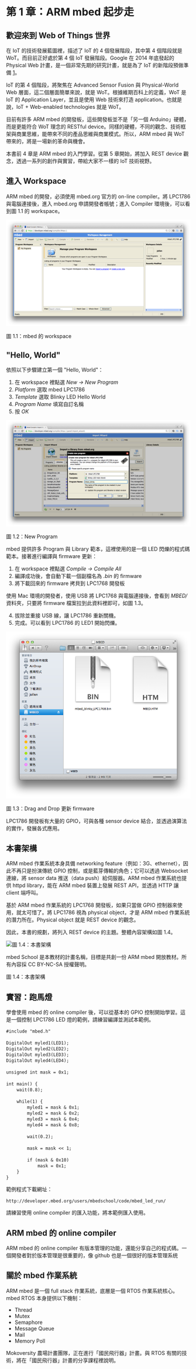 # 第 1 章：ARM mbed 起步走

## 歡迎來到 Web of Things 世界

在 IoT 的技術發展藍圖裡，描述了 IoT 的 4 個發展階段，其中第 4 個階段就是 WoT。而目前正好處於第 4 個 IoT 發展階段。Google 在 2014 年底發起的 Physical Web 計畫，是一個非常先期的研究計畫，就是為了 IoT 的新階段預做準備 [1]。

IoT 的第 4 個階段，將聚焦在 Advanced Sensor Fusion 與 Physical-World Web 層面，這二個層面簡單來說，就是 WoT。根據維期百科上的定義，WoT 是 IoT 的 Application Layer，並且是使用 Web 技術來打造 application。也就是說，IoT + Web-enabled technologies 就是 WoT。

目前有許多 ARM mbed 的開發板，這些開發板並不是「另一個 Arduino」硬體，而是更能符合 WoT 理念的 RESTful device。同樣的硬體，不同的觀念、技術框架與商業思維，能帶來不同的產品思維與商業模式。所以，ARM mbed 與 WoT 帶來的，將是一場新的革命與機會。

本書前 4 章是 ARM mbed 的入門學習。從第 5 章開始，將加入 REST device 觀念，透過一系列的創作與實習，帶給大家不一樣的 IoT 技術視野。

[1]: http://www.jollen.org/blog/2015/01/arm-mbed-1-physical-web.html

## 進入 Workspace

ARM mbed 的開發，必須使用 mbed.org 官方的 on-line compiler。將 LPC1786 與電腦連接後，進入 mbed.org 申請開發者帳號；進入 Compiler 環境後，可以看到圖 1.1 的 workspace。

![圖 1.1：mbed 的 workspace](1.1_workspace.png)

圖 1.1：mbed 的 workspace

## "Hello, World"

依照以下步驟建立第一個 "Hello, World"：

1. 在 workspace 裡點選 *New -> New Program*
2. *Platform* 選取 mbed LPC1786
3. *Template* 選取 Blinky LED Hello World
4. *Program Name* 填寫自訂名稱
5. 按 *OK*

![圖 1.2：New Program](1.2_new-program.png)

圖 1.2：New Program

mbed 提供許多 Program 與 Library 範本，這裡使用的是一個 LED 閃爍的程式碼範本。接著進行編譯與 firmware 更新：

1. 在 workspace 裡點選 *Compile -> Compile All*
2. 編譯成功後，會自動下載一個副檔名為 *.bin* 的 firmware
3. 將下載回來的 firmware 拷貝到 LPC1768 開發板

使用 Mac 環境的開發者，使用 USB 將 LPC1768 與電腦連接後，會看到 *MBED/* 資料夾，只要將 firmware 檔案拉到此資料裡即可，如圖 1.3。

4. 拔除並重接 USB 線，讓 LPC1786 重新關機。
5. 完成。可以看到 LPC1786 的 LED1 開始閃爍。

![圖 1.3：Drag and Drop 更新 firmware](1.3_drag-drop.png)

圖 1.3：Drag and Drop 更新 firmware

LPC1786 開發板有大量的 GPIO，可與各種 sensor device 結合，並透過演算法的實作，發展各式應用。

## 本書架構

ARM mbed 作業系統本身具備 networking feature（例如：3G、ethernet），因此不再只是扮演傳統 GPIO 控制，或是藍芽傳輸的角色；它可以透過 Websocket 連線，將 sensor data 推送（data push）給伺服器。ARM mbed 作業系統也提供 httpd library，能在 ARM mbed 裝置上發展 REST API，並透過 HTTP 讓 client 端呼叫。

基於 ARM mbed 作業系統的 LPC1768 開發板，如果只當做 GPIO 控制器來使用，就太可惜了。將 LPC1786 視為 physical object，才是 ARM mbed 作業系統的潛力所在。Physical object 就是 REST device 的觀念。

因此，本書的規劃，將列入 REST device 的主題。整體內容架構如圖 1.4。

![圖 1.4：本書架構](http://i.imgur.com/xWO0DEd.jpg)

mbed School 是本教材的計畫名稱，目標是共創一份 ARM mbed 開放教材。所有內容採 CC BY-NC-SA 授權聲明。

圖 1.4：本書架構

## 實習：跑馬燈

學會使用 mbed 的 online compiler 後，可以從基本的 GPIO 控制開始學習。這是一個控制 LPC1786 LED 燈的範例，請練習編譯並測試本範例。

```
#include "mbed.h"

DigitalOut myled1(LED1);
DigitalOut myled2(LED2);
DigitalOut myled3(LED3);
DigitalOut myled4(LED4);

unsigned int mask = 0x1;

int main() {
    wait(0.8);
    
    while(1) {    
        myled1 = mask & 0x1;
        myled2 = mask & 0x2;
        myled3 = mask & 0x4;
        myled4 = mask & 0x8;
        
        wait(0.2);
        
        mask = mask << 1;
        
        if (mask & 0x10) 
            mask = 0x1;
    }
}
```

範例程式下載網址：

```
http://developer.mbed.org/users/mbedschool/code/mbed_led_run/
```

請練習使用 online compiler 的匯入功能，將本範例匯入使用。

## ARM mbed 的 online compiler 

ARM mbed 的 online compiler 有版本管理的功能，還能分享自己的程式碼。一個開發者對於版本管理是很重要的，像 github 也是一個很好的版本管理系统

## 關於 mbed 作業系統

ARM mbed 是一個 full stack 作業系統，底層是一個 RTOS 作業系統核心。mbed RTOS 本身提供以下機制：

* Thread
* Mutex
* Semaphore
* Message Queue
* Mail
* Memory Poll

Mokoversity 農場計畫團隊，正在進行「國民飛行器」計畫。與 RTOS 有關的技術，將在「國民飛行器」計畫的分享課程裡說明。
